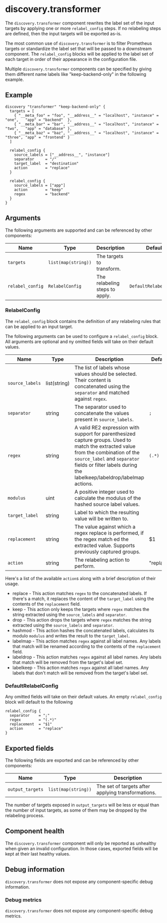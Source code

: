 # discovery.transformer

The `discovery.transformer` component rewrites the label set of the input
targets by applying one or more `relabel_config` steps. If no relabeling
steps are defined, then the input targets will be exported as-is.

The most common use of `discovery.transformer` is to filter Prometheus targets
or standardize the label set that will be passed to a downstream component.
The `relabel_config` blocks will be applied to the label set of each target in
order of their appearance in the configuration file.

Multiple `discovery.transformer` components can be specified by giving them
different name labels like "keep-backend-only" in the following example.

## Example

```hcl
discovery "transformer" "keep-backend-only" {
  targets = [ 
    { "__meta_foo" = "foo", "__address__" = "localhost", "instance" = "one",   "app" = "backend"  },
    { "__meta_bar" = "bar", "__address__" = "localhost", "instance" = "two",   "app" = "database" },
    { "__meta_baz" = "baz", "__address__" = "localhost", "instance" = "three", "app" = "frontend" }
  ]
  
  relabel_config {
    source_labels = ["__address__", "instance"]
    separator     = "/"
    target_label  = "destination"
    action        = "replace"
  } 
  
  relabel_config {
    source_labels = ["app"]
    action        = "keep"
    regex         = "backend"
  }
}
```

## Arguments

The following arguments are supported and can be referenced by other
components:

Name | Type | Description | Default | Required
---- | ---- | ----------- | ------- | --------
`targets` | `list(map(string))` | The targets to transform. | | no
`relabel_config` | `RelabelConfig` | The relabeling steps to apply. | `DefaultRelabelConfig` | no


### RelabelConfig
The `relabel_config` block contains the definition of any relabeling rules
that can be applied to an input target.

The following arguments can be used to configure a `relabel_config` block.
All arguments are optional and ny omitted fields will take on their default
values.

Name | Type | Description | Default | Required
---- | ---- | ----------- | ------- | --------
`source_labels` | list(string) | The list of labels whose values should be selected. Their content is concatenated using the `separator` and matched against `regex`. | | no
`separator`     | string       |  The separator used to concatenate the values present in `source_labels`. | `;` | no
`regex`         | string       | A valid RE2 expression with support for parenthesized capture groups. Used to match the extracted value from the combination of the `source_label` and `separator` fields or filter labels during the labelkeep/labeldrop/labelmap actions. | `(.*)` | no
`modulus`       | uint         | A positive integer used to calculate the modulus of the hashed source label values. | | no
`target_label`  | string       | Label to which the resulting value will be written to. | | no
`replacement`   | string       | The value against which a regex replace is performed, if the regex match	ed the extracted value. Supports previously captured groups. | $1 | no
`action`        | string       | The relabeling action to perform. | "replace" | no

Here's a list of the available `action`s along with a brief description of their usage.

* replace - This action matches `regex` to the concatenated labels. If there's a match, it replaces the content of the `target_label` using the contents of the `replacement` field.
* keep    - This action only keeps the targets where `regex` matches the string extracted using the `source_labels` and `separator`.
* drop    - This action drops the targets where `regex` matches the string extracted using the `source_labels` and `separator`.
* hashmod - This action hashes the concatenated labels, calculates its modulo `modulus` and writes the result to the `target_label`.
* labelmap  - This action matches `regex` against all label names. Any labels that match will be renamed according to the contents of the `replacement` field.
* labeldrop - This action matches `regex` against all label names. Any labels that match will be removed from the target's label set.
* labelkeep - This action matches `regex` against all label names. Any labels that don't match will be removed from the target's label set.

### DefaultRelabelConfig

Any omitted fields will take on their default values. An empty `relabel_config` block will default to the following
```hcl
relabel_config {
  separator    = ";"
  regex        = "(.*)"
  replacement  = "$1"
  action       = "replace"
}
```

## Exported fields

The following fields are exported and can be referenced by other components:

Name | Type | Description
---- | ---- | -----------
`output_targets` | `list(map(string))` | The set of targets after applying transformations.

The number of targets exposed in `output_targets` will be less or equal than
the number of input targets, as some of them may be dropped by the
relabeling process.

## Component health

The `discovery.transformer` component will only be reported as unhealthy when
given an invalid configuration. In those cases, exported fields will be kept at
their last healthy values.

## Debug information

`discovery.transformer` does not expose any component-specific debug information.

### Debug metrics

`discovery.transformer` does not expose any component-specific debug metrics.

